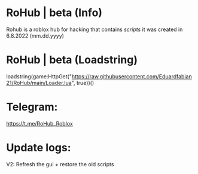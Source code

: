 # RoHub | beta (Info)
Rohub is a roblox hub for hacking that contains *scripts*
it was created in 6.8.2022 (mm.dd.yyyy)
# RoHub | beta (Loadstring)
loadstring(game:HttpGet("https://raw.githubusercontent.com/Eduardfabian21/RoHub/main/Loader.lua", true))()
# Telegram:
https://t.me/RoHub_Roblox
# Update logs:
V2: Refresh the gui + restore the old scripts
